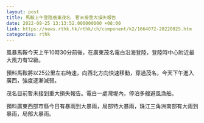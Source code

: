 ```yaml
---
layout: post
title: 馬鞍上午登陸廣東茂名　暫未接重大損失報告
date: 2022-08-25 13:13:52.000000000 +08:00
link: https://news.rthk.hk/rthk/ch/component/k2/1664072-20220825.htm
categories: rthk
---
```


風暴馬鞍今天上午10時30分前後，在廣東茂名電白沿海登陸，登陸時中心附近最大風力有12級。

預料馬鞍將以25公里左右時速，向西北方向快速移動，穿過茂名，今天下午進入廣西，強度逐漸減弱。

茂名目前暫未接到重大損失報告。電白一處灣堤內，停泊多艘避風漁船。

預料廣東西部市縣今日有暴雨到大暴雨，局部特大暴雨，珠江三角洲南部有大雨到暴雨，局部大暴雨。
